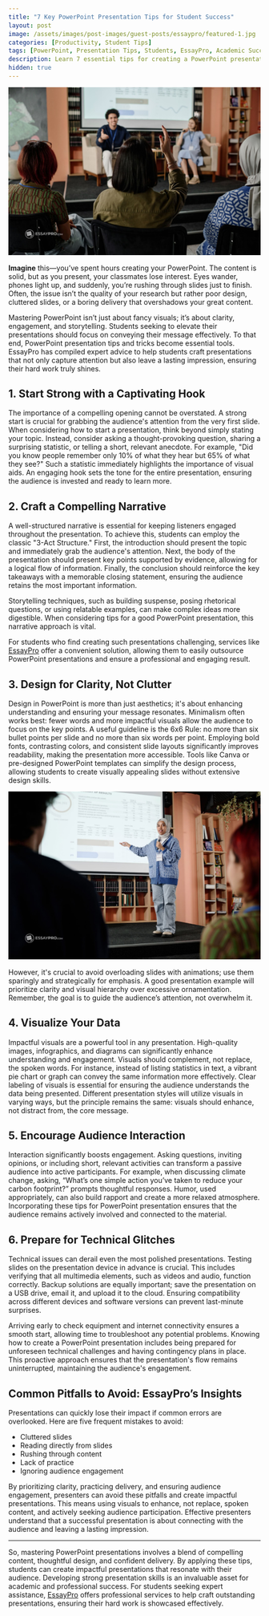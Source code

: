 ```yaml
---
title: "7 Key PowerPoint Presentation Tips for Student Success"
layout: post
image: /assets/images/post-images/guest-posts/essaypro/featured-1.jpg
categories: [Productivity, Student Tips]
tags: [PowerPoint, Presentation Tips, Students, EssayPro, Academic Success]
description: Learn 7 essential tips for creating a PowerPoint presentation. Craft engaging slides, deliver confidently, and avoid common mistakes with expert advice.
hidden: true
---
```


![Powerpoint Presentation tips featured image](/assets/images/post-images/guest-posts/essaypro/featured-1.jpg)

**Imagine** this—you’ve spent hours creating your PowerPoint. The content is solid, but as you present, your classmates lose interest. Eyes wander, phones light up, and suddenly, you’re rushing through slides just to finish. Often, the issue isn’t the quality of your research but rather poor design, cluttered slides, or a boring delivery that overshadows your great content. 

Mastering PowerPoint isn’t just about fancy visuals; it’s about clarity, engagement, and storytelling. Students seeking to elevate their presentations should focus on conveying their message effectively. To that end, PowerPoint presentation tips and tricks become essential tools. EssayPro has compiled expert advice to help students craft presentations that not only capture attention but also leave a lasting impression, ensuring their hard work truly shines.

## 1. Start Strong with a Captivating Hook

The importance of a compelling opening cannot be overstated. A strong start is crucial for grabbing the audience's attention from the very first slide. When considering how to start a presentation, think beyond simply stating your topic. Instead, consider asking a thought-provoking question, sharing a surprising statistic, or telling a short, relevant anecdote. For example, "Did you know people remember only 10% of what they hear but 65% of what they see?" Such a statistic immediately highlights the importance of visual aids. An engaging hook sets the tone for the entire presentation, ensuring the audience is invested and ready to learn more.

## 2. Craft a Compelling Narrative

A well-structured narrative is essential for keeping listeners engaged throughout the presentation. To achieve this, students can employ the classic "3-Act Structure." First, the introduction should present the topic and immediately grab the audience's attention. Next, the body of the presentation should present key points supported by evidence, allowing for a logical flow of information. Finally, the conclusion should reinforce the key takeaways with a memorable closing statement, ensuring the audience retains the most important information. 

Storytelling techniques, such as building suspense, posing rhetorical questions, or using relatable examples, can make complex ideas more digestible. When considering tips for a good PowerPoint presentation, this narrative approach is vital. 

For students who find creating such presentations challenging, services like [EssayPro](https://essaypro.com/presentation-writing-service) offer a convenient solution, allowing them to easily outsource PowerPoint presentations and ensure a professional and engaging result.

## 3. Design for Clarity, Not Clutter

Design in PowerPoint is more than just aesthetics; it's about enhancing understanding and ensuring your message resonates. Minimalism often works best: fewer words and more impactful visuals allow the audience to focus on the key points. A useful guideline is the 6x6 Rule: no more than six bullet points per slide and no more than six words per point. Employing bold fonts, contrasting colors, and consistent slide layouts significantly improves readability, making the presentation more accessible. Tools like Canva or pre-designed PowerPoint templates can simplify the design process, allowing students to create visually appealing slides without extensive design skills. 

![Design and clarity is important](/assets/images/post-images/guest-posts/essaypro/featured-2.jpg)

However, it's crucial to avoid overloading slides with animations; use them sparingly and strategically for emphasis. A good presentation example will prioritize clarity and visual hierarchy over excessive ornamentation. Remember, the goal is to guide the audience’s attention, not overwhelm it.

## 4. Visualize Your Data

Impactful visuals are a powerful tool in any presentation. High-quality images, infographics, and diagrams can significantly enhance understanding and engagement. Visuals should complement, not replace, the spoken words. For instance, instead of listing statistics in text, a vibrant pie chart or graph can convey the same information more effectively. Clear labeling of visuals is essential for ensuring the audience understands the data being presented. Different presentation styles will utilize visuals in varying ways, but the principle remains the same: visuals should enhance, not distract from, the core message.

## 5. Encourage Audience Interaction

Interaction significantly boosts engagement. Asking questions, inviting opinions, or including short, relevant activities can transform a passive audience into active participants. For example, when discussing climate change, asking, “What’s one simple action you’ve taken to reduce your carbon footprint?” prompts thoughtful responses. Humor, used appropriately, can also build rapport and create a more relaxed atmosphere. Incorporating these tips for PowerPoint presentation ensures that the audience remains actively involved and connected to the material.

## 6. Prepare for Technical Glitches

Technical issues can derail even the most polished presentations. Testing slides on the presentation device in advance is crucial. This includes verifying that all multimedia elements, such as videos and audio, function correctly. Backup solutions are equally important; save the presentation on a USB drive, email it, and upload it to the cloud. Ensuring compatibility across different devices and software versions can prevent last-minute surprises. 

Arriving early to check equipment and internet connectivity ensures a smooth start, allowing time to troubleshoot any potential problems. Knowing how to create a PowerPoint presentation includes being prepared for unforeseen technical challenges and having contingency plans in place. This proactive approach ensures that the presentation's flow remains uninterrupted, maintaining the audience's engagement.

## Common Pitfalls to Avoid: EssayPro’s Insights

Presentations can quickly lose their impact if common errors are overlooked. Here are five frequent mistakes to avoid:

- Cluttered slides  
- Reading directly from slides  
- Rushing through content  
- Lack of practice  
- Ignoring audience engagement

By prioritizing clarity, practicing delivery, and ensuring audience engagement, presenters can avoid these pitfalls and create impactful presentations. This means using visuals to enhance, not replace, spoken content, and actively seeking audience participation. Effective presenters understand that a successful presentation is about connecting with the audience and leaving a lasting impression.

---

So, mastering PowerPoint presentations involves a blend of compelling content, thoughtful design, and confident delivery. By applying these tips, students can create impactful presentations that resonate with their audience. Developing strong presentation skills is an invaluable asset for academic and professional success. For students seeking expert assistance, [EssayPro](https://essaypro.com/presentation-writing-service) offers professional services to help craft outstanding presentations, ensuring their hard work is showcased effectively.
